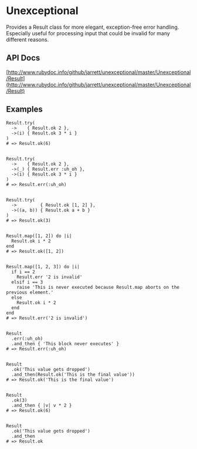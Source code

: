 # Unexceptional

Provides a Result class for more elegant, exception-free error handling.
Especially useful for processing input that could be invalid for many different reasons.

## API Docs

[http://www.rubydoc.info/github/jarrett/unexceptional/master/Unexceptional/Result](http://www.rubydoc.info/github/jarrett/unexceptional/master/Unexceptional/Result)

## Examples

    Result.try(
      ->    { Result.ok 2 },
      ->(i) { Result.ok 3 * i }
    )
    # => Result.ok(6)
    
    
    Result.try(
      ->    { Result.ok 2 },
      ->(_) { Result.err :uh_oh },
      ->(i) { Result.ok 3 * i }
    )
    # => Result.err(:uh_oh)
    
    
    Result.try(
      ->         { Result.ok [1, 2] },
      ->((a, b)) { Result.ok a + b }
    )
    # => Result.ok(3)
    
    
    Result.map([1, 2]) do |i|
      Result.ok i * 2
    end
    # => Result.ok([1, 2])
    
    
    Result.map([1, 2, 3]) do |i|
      if i == 2
        Result.err '2 is invalid'
      elsif i == 3
        raise 'This is never executed because Result.map aborts on the previous element.'
      else
        Result.ok i * 2
      end
    end
    # => Result.err('2 is invalid')
    
    
    Result
      .err(:uh_oh)
      .and_then { 'This block never executes' }
    # => Result.err(:uh_oh)
    
    
    Result
      .ok('This value gets dropped')
      .and_then(Result.ok('This is the final value'))
    # => Result.ok('This is the final value')
    
    
    Result
      .ok(3)
      .and_then { |v| v * 2 }
    # => Result.ok(6)
    
    
    Result
      .ok('This value gets dropped')
      .and_then
    # => Result.ok